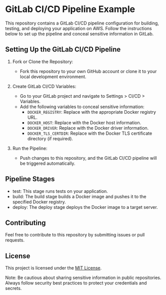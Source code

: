# GitLab CI/CD Pipeline Example

This repository contains a GitLab CI/CD pipeline configuration for building, testing, and deploying your application on AWS. Follow the instructions below to set up the pipeline and conceal sensitive information in GitLab.

## Setting Up the GitLab CI/CD Pipeline

1. Fork or Clone the Repository:
   - Fork this repository to your own GitHub account or clone it to your local development environment.

2. Create GitLab CI/CD Variables:
   - Go to your GitLab project and navigate to Settings > CI/CD > Variables.
   - Add the following variables to conceal sensitive information:
     - `DOCKER_REGISTRY`: Replace with the appropriate Docker registry URL.
     - `DOCKER_HOST`: Replace with the Docker host information.
     - `DOCKER_DRIVER`: Replace with the Docker driver information.
     - `DOCKER_TLS_CERTDIR`: Replace with the Docker TLS certificate directory (if required).

3. Run the Pipeline:
   - Push changes to this repository, and the GitLab CI/CD pipeline will be triggered automatically.

## Pipeline Stages

- test: This stage runs tests on your application.
- build: The build stage builds a Docker image and pushes it to the specified Docker registry.
- deploy: The deploy stage deploys the Docker image to a target server.

## Contributing

Feel free to contribute to this repository by submitting issues or pull requests.

## License

This project is licensed under the [MIT License](LICENSE).

Note: Be cautious about sharing sensitive information in public repositories. Always follow security best practices to protect your credentials and secrets.

